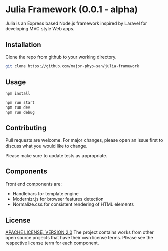# Julia Framework (0.0.1 - alpha)

Julia is an Express based Node.js framework inspired by Laravel for developing MVC style Web apps.

## Installation

Clone the repo from github to your working directory.

```bash
git clone https://github.com/major-phyo-san/julia-framework
```

## Usage

```bash
npm install

npm run start
npm run dev
npm run debug
```

## Contributing
Pull requests are welcome. For major changes, please open an issue first to discuss what you would like to change.

Please make sure to update tests as appropriate.

## Components
Front end components are:
- Handlebars for template engine
- Modernizr.js for browser features detection
- Normalize.css for consistent rendering of HTML elements

## License
[APACHE LICENSE, VERSION 2.0](https://www.apache.org/licenses/LICENSE-2.0#apache-license-version-20)
The project contains works from other open source projects that have their own license terms. Please see the respective license term for each component.